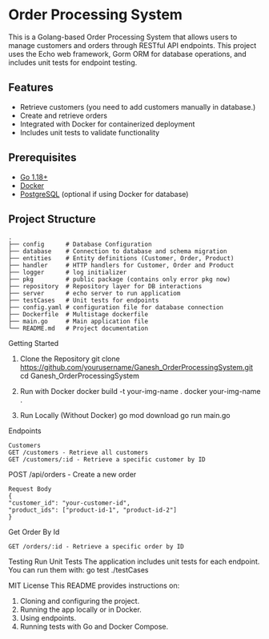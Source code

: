 # Order Processing System

This is a Golang-based Order Processing System that allows users to manage customers and orders through RESTful API endpoints. This project uses the Echo web framework, Gorm ORM for database operations, and includes unit tests for endpoint testing.

## Features

- Retrieve customers (you need to add customers manually in database.)
- Create and retrieve orders
- Integrated with Docker for containerized deployment
- Includes unit tests to validate functionality

## Prerequisites

- [Go 1.18+](https://golang.org/dl/)
- [Docker](https://www.docker.com/get-started)
- [PostgreSQL](https://www.postgresql.org/download/) (optional if using Docker for database)

## Project Structure

```
.
├── config      # Database Configuration
├── database    # Connection to database and schema migration
├── entities    # Entity definitions (Customer, Order, Product)
├── handler     # HTTP handlers for Customer, Order and Product
├── logger      # log initializer
├── pkg         # public package (contains only error pkg now)
├── repository  # Repository layer for DB interactions
├── server      # echo server to run applicatiom
├── testCases   # Unit tests for endpoints
├── config.yaml # configuration file for database connection
├── Dockerfile  # Multistage dockerfile
├── main.go     # Main application file
└── README.md   # Project documentation
```

Getting Started

1. Clone the Repository
   git clone https://github.com/yourusername/Ganesh_OrderProcessingSystem.git
   cd Ganesh_OrderProcessingSystem

2. Run with Docker
   docker build -t your-img-name .
   docker your-img-name .

3. Run Locally (Without Docker)
   go mod download
   go run main.go

Endpoints

```
Customers
GET /customers - Retrieve all customers
GET /customers/:id - Retrieve a specific customer by ID
```

POST /api/orders -
Create a new order

```
Request Body
{
"customer_id": "your-customer-id",
"product_ids": ["product-id-1", "product-id-2"]
}
```

Get Order By Id

```
GET /orders/:id - Retrieve a specific order by ID
```

Testing
Run Unit Tests
The application includes unit tests for each endpoint. You can run them with:
go test ./testCases

MIT License
This README provides instructions on:

1. Cloning and configuring the project.
2. Running the app locally or in Docker.
3. Using endpoints.
4. Running tests with Go and Docker Compose.
